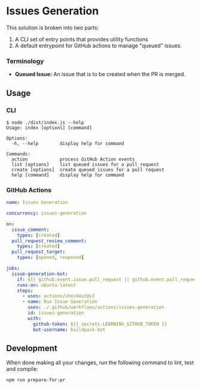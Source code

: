 #  Issues Generation

This solution is broken into two parts:

1. A CLI set of entry points that provides utility functions
2. A default entrypoint for GitHub actions to manage "queued" issues.

### Terminology

- **Queued Issue:** An issue that is to be created when the PR is merged.

## Usage

### CLI

```
$ node ./dist/index.js --help
Usage: index [options] [command]

Options:
  -h, --help        display help for command

Commands:
  action            process GitHub Action events
  list [options]    list queued issues for a pull request
  create [options]  create queued issues for a pull request
  help [command]    display help for command
```

### GitHub Actions

```yaml
name: Issues Generation

concurrency: issues-generation

on:
  issue_comment:
    types: [created]
  pull_request_review_comment:
    types: [created]
  pull_request_target:
    types: [opened, reopened]

jobs:
  issue-generation-bot:
    if: ${{ github.event.issue.pull_request || github.event.pull_request }}
    runs-on: ubuntu-latest
    steps:
      - uses: actions/checkout@v2
      - name: Run Issue Generation
        uses: ./.github/workflows/actions/issues-generation
        id: issues-generation
        with:
          github-token: ${{ secrets.LEARNING_GITHUB_TOKEN }}
          bot-username: buildpack-bot

```

## Development

When done making all your changes, run the following command to lint, test and compile:

```shell
npm run prepare-for-pr
```
